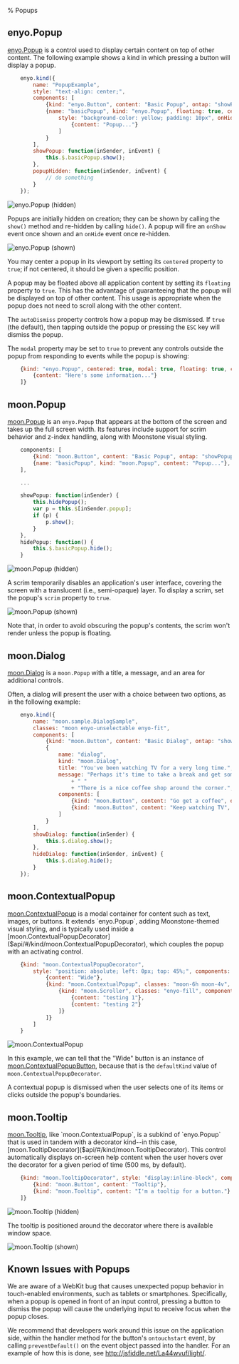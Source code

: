 % Popups

## enyo.Popup

[enyo.Popup]($api/#/kind/enyo.Popup) is a control used to display certain
content on top of other content.  The following example shows a kind in which
pressing a button will display a popup.

```javascript
    enyo.kind({
        name: "PopupExample",
        style: "text-align: center;",
        components: [
            {kind: "enyo.Button", content: "Basic Popup", ontap: "showPopup"},
            {name: "basicPopup", kind: "enyo.Popup", floating: true, centered: true,
                style: "background-color: yellow; padding: 10px", onHide: "popupHidden", components: [
                    {content: "Popup..."}
                ]
            }
        ],
        showPopup: function(inSender, inEvent) {
            this.$.basicPopup.show();
        },
        popupHidden: function(inSender, inEvent) {
            // do something
        }
    });
```

![_enyo.Popup (hidden)_](../../assets/enyo-popup-hidden.png)

Popups are initially hidden on creation; they can be shown by calling the
`show()` method and re-hidden by calling `hide()`.  A popup will fire an
`onShow` event once shown and an `onHide` event once re-hidden. 

![_enyo.Popup (shown)_](../../assets/enyo-popup-shown.png)

You may center a popup in its viewport by setting its `centered` property to
`true`; if not centered, it should be given a specific position.

A popup may be floated above all application content by setting its `floating`
property to `true`.  This has the advantage of guaranteeing that the popup will
be displayed on top of other content.  This usage is appropriate when the popup
does not need to scroll along with the other content.

The `autoDismiss` property controls how a popup may be dismissed. If `true` (the
default), then tapping outside the popup or pressing the `ESC` key will dismiss
the popup.

The `modal` property may be set to `true` to prevent any controls outside the
popup from responding to events while the popup is showing:

```javascript
    {kind: "enyo.Popup", centered: true, modal: true, floating: true, components: [
        {content: "Here's some information..."}
    ]}
```

## moon.Popup

[moon.Popup]($api/#/kind/moon.Popup) is an `enyo.Popup` that appears at the
bottom of the screen and takes up the full screen width.  Its features include
support for scrim behavior and z-index handling, along with Moonstone visual
styling.

```javascript
    components: [
        {kind: "moon.Button", content: "Basic Popup", ontap: "showPopup", popup: "basicPopup"},
        {name: "basicPopup", kind: "moon.Popup", content: "Popup..."},
    ],

    ...

    showPopup: function(inSender) {
        this.hidePopup();
        var p = this.$[inSender.popup];
        if (p) {
            p.show();
        }
    },
    hidePopup: function() {
        this.$.basicPopup.hide();
    }
```

![_moon.Popup (hidden)_](../../assets/popup-hidden.png)

A scrim temporarily disables an application's user interface, covering the
screen with a translucent (i.e., semi-opaque) layer.  To display a scrim, set
the popup's `scrim` property to `true`. 

![_moon.Popup (shown)_](../../assets/popup-shown.png)

Note that, in order to avoid obscuring the popup's contents, the scrim won't
render unless the popup is floating.

## moon.Dialog

[moon.Dialog]($api/#/kind/moon.Dialog) is a `moon.Popup` with a title, a
message, and an area for additional controls.

Often, a dialog will present the user with a choice between two options, as in
the following example:

```javascript
    enyo.kind({
        name: "moon.sample.DialogSample",
        classes: "moon enyo-unselectable enyo-fit",
        components: [
            {kind: "moon.Button", content: "Basic Dialog", ontap: "showDialog"},
            {
                name: "dialog",
                kind: "moon.Dialog",
                title: "You've been watching TV for a very long time.",
                message: "Perhaps it's time to take a break and get some fresh air."
                    + " "
                    + "There is a nice coffee shop around the corner.",
                components: [
                    {kind: "moon.Button", content: "Go get a coffee", ontap: "hideDialog"},
                    {kind: "moon.Button", content: "Keep watching TV", ontap: "hideDialog"}
                ]
            }
        ],
        showDialog: function(inSender) {
            this.$.dialog.show();
        },
        hideDialog: function(inSender, inEvent) {
            this.$.dialog.hide();
        }
    });
```

## moon.ContextualPopup

[moon.ContextualPopup]($api/#/kind/moon.ContextualPopup) is a modal container
for content such as text, images, or buttons.  It extends `enyo.Popup`, adding
Moonstone-themed visual styling, and is typically used inside a
[moon.ContextualPopupDecorator]($api/#/kind/moon.ContextualPopupDecorator),
which couples the popup with an activating control.

```javascript
    {kind: "moon.ContextualPopupDecorator",
        style: "position: absolute; left: 0px; top: 45%;", components: [
            {content: "Wide"},
            {kind: "moon.ContextualPopup", classes: "moon-6h moon-4v", components: [
                {kind: "moon.Scroller", classes: "enyo-fill", components: [
                    {content: "testing 1"},
                    {content: "testing 2"}
                ]}
            ]}
        ]
    }
```

![_moon.ContextualPopup_](../../assets/contextual-popup-shown.png)

In this example, we can tell that the "Wide" button is an instance of
[moon.ContextualPopupButton]($api/#/kind/moon.ContextualPopupButton), because
that is the `defaultKind` value of `moon.ContextualPopupDecorator`.

A contextual popup is dismissed when the user selects one of its items or clicks
outside the popup's boundaries.

## moon.Tooltip

[moon.Tooltip]($api/#/kind/moon.Tooltip), like `moon.ContextualPopup`, is a
subkind of `enyo.Popup` that is used in tandem with a decorator kind--in this
case, [moon.TooltipDecorator]($api/#/kind/moon.TooltipDecorator).  This control
automatically displays on-screen help content when the user hovers over the
decorator for a given period of time (500 ms, by default).

```javascript
    {kind: "moon.TooltipDecorator", style: "display:inline-block", components: [
        {kind: "moon.Button", content: "Tooltip"},
        {kind: "moon.Tooltip", content: "I'm a tooltip for a button."}
    ]}
```

![_moon.Tooltip_ (hidden)](../../assets/tooltip-hidden.png)

The tooltip is positioned around the decorator where there is available window
space.

![_moon.Tooltip_ (shown)](../../assets/tooltip-shown.png)

## Known Issues with Popups

We are aware of a WebKit bug that causes unexpected popup behavior in
touch-enabled environments, such as tablets or smartphones.  Specifically, when
a popup is opened in front of an input control, pressing a button to dismiss the
popup will cause the underlying input to receive focus when the popup closes.

We recommend that developers work around this issue on the application side,
within the handler method for the button's `ontouchstart` event, by calling
`preventDefault()` on the event object passed into the handler.  For an example
of how this is done, see <http://jsfiddle.net/La44wvuf/light/>.
